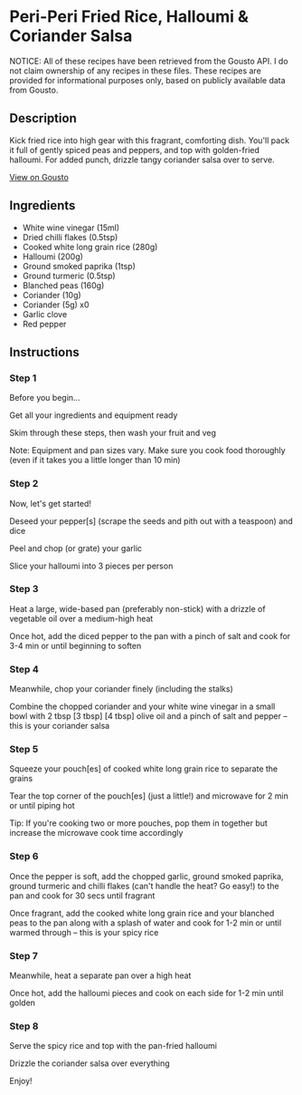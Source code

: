 # Peri-Peri Fried Rice, Halloumi & Coriander Salsa

NOTICE: All of these recipes have been retrieved from the Gousto API. I do not claim ownership of any recipes in these files. These recipes are provided for informational purposes only, based on publicly available data from Gousto.

## Description

Kick fried rice into high gear with this fragrant, comforting dish. You'll pack it full of gently spiced peas and peppers, and top with golden-fried halloumi. For added punch, drizzle tangy coriander salsa over to serve.

[View on Gousto](https://www.gousto.co.uk/recipes/cookbook/peri-peri-fried-rice-halloumi-coriander-salsa)

## Ingredients

- White wine vinegar (15ml)
- Dried chilli flakes (0.5tsp)
- Cooked white long grain rice (280g)
- Halloumi (200g)
- Ground smoked paprika (1tsp)
- Ground turmeric (0.5tsp)
- Blanched peas (160g)
- Coriander (10g)
- Coriander (5g) x0
- Garlic clove
- Red pepper

## Instructions


### Step 1

Before you begin...

Get all your ingredients and equipment ready

Skim through these steps, then wash your fruit and veg

Note: Equipment and pan sizes vary. Make sure you cook food thoroughly (even if it takes you a little longer than 10 min)


### Step 2

Now, let's get started!

Deseed your pepper[s] (scrape the seeds and pith out with a teaspoon) and dice

Peel and chop (or grate) your garlic

Slice your halloumi into 3 pieces per person


### Step 3

Heat a large, wide-based pan (preferably non-stick) with a drizzle of vegetable oil over a medium-high heat

Once hot, add the diced pepper to the pan with a pinch of salt and cook for 3-4 min or until beginning to soften


### Step 4

Meanwhile, chop your coriander finely (including the stalks)

Combine the chopped coriander and your white wine vinegar in a small bowl with 2 tbsp <span class="text-purple">[3 tbsp]</span><span class="text-danger"> [4 tbsp]</span> olive oil and a pinch of salt and pepper – this is your coriander salsa


### Step 5

Squeeze your pouch[es] of cooked white long grain rice to separate the grains

Tear the top corner of the pouch[es]<span class="text-danger"> </span>(just a little!) and microwave for 2 min or until piping hot

Tip: If you're cooking two or more pouches, pop them in together but increase the microwave cook time accordingly


### Step 6

Once the pepper is soft, add the chopped garlic, ground smoked paprika, ground turmeric and chilli flakes (can't handle the heat? Go easy!) to the pan and cook for 30 secs until fragrant

Once fragrant, add the cooked white long grain rice and your blanched peas to the pan along with a splash of water and cook for 1-2 min or until warmed through – this is your spicy rice


### Step 7

Meanwhile, heat a separate pan over a high heat

Once hot, add the halloumi pieces and cook on each side for 1-2 min until golden

### Step 8

Serve the spicy rice and top with the pan-fried halloumi

Drizzle the coriander salsa over everything

Enjoy!

